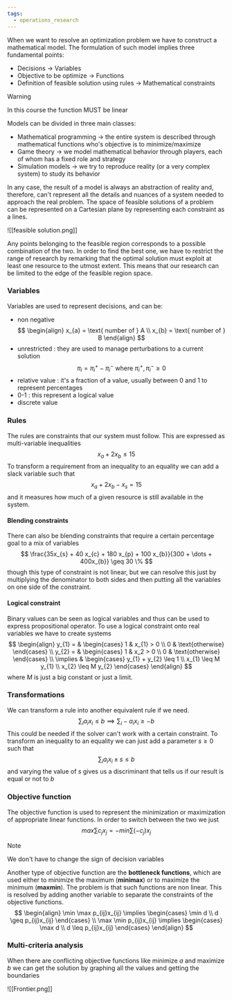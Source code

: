 ```yaml
---
tags:
  - operations_research
---
```

When we want to resolve an optimization problem we have to construct a mathematical model. 
The formulation of such model implies three fundamental points:
- Decisions $\to$ Variables
- Objective to be optimize $\to$ Functions
- Definition of feasible solution using rules $\to$ Mathematical constraints

>[!warning]
>In this course the function MUST be linear

Models can be divided in three main classes:
- Mathematical programming -> the entire system is described through mathematical functions who's objective is to minimize/maximize
- Game theory -> we model mathematical behavior through players, each of whom has a fixed role and strategy
- Simulation models -> we try to reproduce reality (or a very complex system) to study its behavior

In any case, the result of a model is always an abstraction of reality and, therefore, can't represent all the details and nuances of a system needed to approach the real problem. The space of feasible solutions of a problem can be represented on a Cartesian plane by representing each constraint as a lines.

![[feasible solution.png]]

Any points belonging to the feasible region corresponds to a possible combination of the two. In order to find the best one, we have to restrict the range of research by remarking that the optimal solution must exploit at least one resource to the utmost extent. This means that our research can be limited to the edge of the feasible region space.
### Variables

Variables are used to represent decisions, and can be:
- non negative
$$
\begin{align}
x_{a} = \text{ number of } A  \\
x_{b} = \text{ number of } B 
\end{align}
$$
- unrestricted : they are used to manage perturbations to a current solution
$$
\pi_{i} = \pi_{i}^{+} - \pi_{i}^{-} \text{ where } \pi_{i}^{+},\pi_{i}^{-} \geq 0 
$$
- relative value : it's a fraction of a value, usually between  $0$ and $1$ to represent percentages
- 0-1 : this represent a logical value
- discrete value

### Rules

The rules are constraints that our system must follow. This are expressed as multi-variable inequalities
$$
x_{a}+ 2x_{b} \leq 15
$$
To transform a requirement from an inequality to an equality we can add a slack variable such that
$$
x_{a} + 2 x_{b} -x_{s} = 15
$$
and it measures how much of a given resource is still available in the system.
#### Blending constraints

There can also be blending constraints that require a certain percentage goal to a mix of variables
$$
\frac{35x_{s} + 40 x_{c} + 180 x_{p} + 100 x_{b}}{300 + \dots + 400x_{b}} \geq 30 \%
$$
though this type of constraint is not linear, but we can resolve this just by multiplying the denominator to both sides and then putting all the variables on one side of the constraint.
#### Logical constraint

Binary values can be seen as logical variables and thus can be used to express propositional operator. To use a logical constraint onto real variables we have to create systems
$$
\begin{align}
 y_{1}   = & \begin{cases}
1  &  x_{1} > 0 \\
0  & \text{otherwise}
\end{cases} \\
 y_{2}   = & \begin{cases}
1  &  x_2 > 0 \\
0  & \text{otherwise}
\end{cases} \\ 
\implies  & \begin{cases}
y_{1} + y_{2} \leq 1 \\
x_{1} \leq M y_{1} \\
x_{2} \leq M y_{2}
\end{cases}
\end{align}
$$
where $M$ is just a big constant or just a limit.
### Transformations

We can transform a rule into another equivalent rule if we need.
$$
\sum_{i} a_{i}x_{i} \leq b \implies\sum_{i} -a_{i}x_{i} \geq -b 
$$
This could be needed if the solver can't work with a certain constraint.
To transform an inequality to an equality we can just add a parameter $s \geq 0$ such that
$$
\sum_{i} a_{i}x_{i} ± s\leq b
$$
and varying the value of $s$ gives us a discriminant that tells us if our result is equal or not to $b$
### Objective function

The objective function is used to represent the minimization or maximization of appropriate linear functions. In order to switch between the two we just
$$
max \sum c_{j}x_{j} = - min \sum (-c_{j})x_{j}
$$
>[!note]
>We don't have to change the sign of decision variables

Another type of objective function are the **bottleneck functions**, which are used either to minimize the maximum (**minimax**) or to maximize the minimum (**maxmin**). The problem is that such functions are non linear. This is resolved by adding another variable to separate the constraints of the objective functions.
$$
\begin{align}
\min \max p_{ij}x_{ij} \implies \begin{cases}
\min d \\
d \geq p_{ij}x_{ij}
\end{cases} \\
\max \min p_{ij}x_{ij} \implies \begin{cases}
\max d \\
d \leq p_{ij}x_{ij}
\end{cases}
\end{align}
$$
### Multi-criteria analysis

When there are conflicting objective functions like minimize $a$ and maximize $b$ we can get the solution by graphing all the values and getting the boundaries 

![[Frontier.png]]